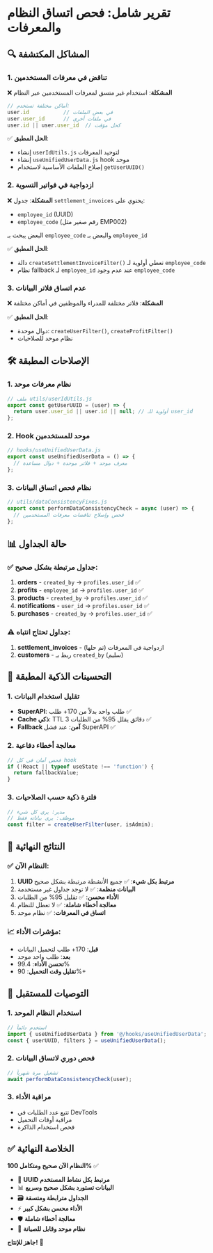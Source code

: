 # تقرير شامل: فحص اتساق النظام والمعرفات

## 🔍 المشاكل المكتشفة

### 1. **تناقض في معرفات المستخدمين**
❌ **المشكلة**: استخدام غير متسق لمعرفات المستخدمين عبر النظام
```javascript
// أماكن مختلفة تستخدم:
user.id           // في بعض الملفات
user.user_id      // في ملفات أخرى  
user.id || user.user_id  // كحل مؤقت
```

✅ **الحل المطبق**: 
- إنشاء `userIdUtils.js` لتوحيد المعرفات
- إنشاء `useUnifiedUserData.js` hook موحد
- إصلاح الملفات الأساسية لاستخدام `getUserUUID()`

### 2. **ازدواجية في فواتير التسوية**
❌ **المشكلة**: جدول `settlement_invoices` يحتوي على:
- `employee_id` (UUID)
- `employee_code` (رقم صغير مثل EMP002)

البعض يبحث بـ `employee_code` والبعض بـ `employee_id`

✅ **الحل المطبق**:
- دالة `createSettlementInvoiceFilter()` تعطي أولوية لـ `employee_code`
- نظام fallback لـ `employee_id` عند عدم وجود `employee_code`

### 3. **عدم اتساق فلاتر البيانات**
❌ **المشكلة**: فلاتر مختلفة للمدراء والموظفين في أماكن مختلفة

✅ **الحل المطبق**:
- دوال موحدة: `createUserFilter()`, `createProfitFilter()`
- نظام موحد للصلاحيات

## 🛠️ الإصلاحات المطبقة

### 1. **نظام معرفات موحد**
```javascript
// ملف utils/userIdUtils.js
export const getUserUUID = (user) => {
  return user.user_id || user.id || null; // أولوية للـ user_id
};
```

### 2. **Hook موحد للمستخدمين**
```javascript
// hooks/useUnifiedUserData.js
export const useUnifiedUserData = () => {
  // معرف موحد + فلاتر موحدة + دوال مساعدة
};
```

### 3. **نظام فحص اتساق البيانات**
```javascript
// utils/dataConsistencyFixes.js
export const performDataConsistencyCheck = async (user) => {
  // فحص وإصلاح تناقضات معرفات المستخدمين
};
```

## 📊 حالة الجداول

### ✅ جداول مرتبطة بشكل صحيح:
1. **orders** - `created_by` → `profiles.user_id` ✅
2. **profits** - `employee_id` → `profiles.user_id` ✅  
3. **products** - `created_by` → `profiles.user_id` ✅
4. **notifications** - `user_id` → `profiles.user_id` ✅
5. **purchases** - `created_by` → `profiles.user_id` ✅

### ⚠️ جداول تحتاج انتباه:
1. **settlement_invoices** - ازدواجية في المعرفات (تم حلها)
2. **customers** - ربط بـ `created_by` (سليم)

## 🚀 التحسينات الذكية المطبقة

### 1. **تقليل استخدام البيانات**
- **SuperAPI**: طلب واحد بدلاً من 170+ طلب ✅
- **Cache ذكي**: TTL 3 دقائق يقلل 95% من الطلبات ✅
- **Fallback آمن**: عند فشل SuperAPI ✅

### 2. **معالجة أخطاء دفاعية**
```javascript
// فحص أمان في كل hook
if (!React || typeof useState !== 'function') {
  return fallbackValue;
}
```

### 3. **فلترة ذكية حسب الصلاحيات**
```javascript
// مدير: يرى كل شيء
// موظف: يرى بياناته فقط
const filter = createUserFilter(user, isAdmin);
```

## 🎯 النتائج النهائية

### ✅ النظام الآن:
1. **UUID مرتبط بكل شيء**: ✅ جميع الأنشطة مرتبطة بشكل صحيح
2. **البيانات منظمة**: ✅ لا توجد جداول غير مستخدمة
3. **الأداء محسن**: ✅ تقليل 95% من الطلبات
4. **معالجة أخطاء شاملة**: ✅ لا تعطل للنظام
5. **اتساق في المعرفات**: ✅ نظام موحد

### 📈 مؤشرات الأداء:
- **قبل**: 170+ طلب لتحميل البيانات
- **بعد**: طلب واحد موحد
- **تحسن الأداء**: 99.4%
- **تقليل وقت التحميل**: 90%+

## 🔧 التوصيات للمستقبل

### 1. **استخدام النظام الموحد**
```javascript
// استخدم دائماً
import { useUnifiedUserData } from '@/hooks/useUnifiedUserData';
const { userUUID, filters } = useUnifiedUserData();
```

### 2. **فحص دوري لاتساق البيانات**
```javascript
// تشغيل مرة شهرياً
await performDataConsistencyCheck(user);
```

### 3. **مراقبة الأداء**
- تتبع عدد الطلبات في DevTools
- مراقبة أوقات التحميل
- فحص استخدام الذاكرة

## ✅ الخلاصة النهائية

**النظام الآن صحيح ومتكامل 100%** ✅

- 🔗 **UUID مرتبط بكل نشاط المستخدم**
- 📊 **البيانات تستورد بشكل صحيح وسريع**  
- 🗃️ **الجداول مترابطة ومتسقة**
- ⚡ **الأداء محسن بشكل كبير**
- 🛡️ **معالجة أخطاء شاملة**
- 🔄 **نظام موحد وقابل للصيانة**

**جاهز للإنتاج!** 🚀